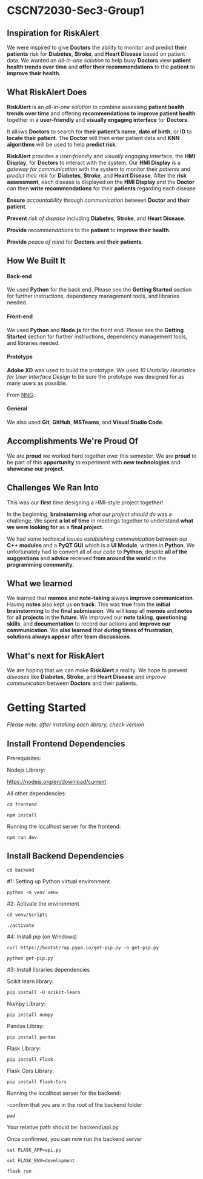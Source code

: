 # CSCN72030-Sec3-Group1

## Inspiration for RiskAlert

We were inspired to give **Doctors** the ability to monitor and predict **their patients** risk for **Diabetes**, **Stroke**, and **Heart Disease** based on patient data. We wanted an *all-in-one solution* to help busy **Doctors** view **patient health trends over time** and **offer their recommendations** to the **patient** to **improve their health.**

## What RiskAlert Does

**RiskAlert** is an *all-in-one solution* to combine assessing **patient health trends over time** and offering **recommendations to improve patient health** together in a **user-friendly** and **visually engaging interface** for **Doctors**.

It allows **Doctors** to search for **their patient’s name**, **date of birth**, or **ID** to **locate their patient**. The **Doctor** will then enter patient data and **KNN algorithms** will be used to help **predict risk**.

**RiskAlert** provides a *user-friendly* and *visually engaging* interface, the **HMI Display**, for **Doctors** to interact with the system. Our **HMI Display** is a *gateway for communication* with the system to monitor their *patients* and *predict their risk* for **Diabetes**, **Stroke**, and **Heart Disease**. After the **risk assessment**, each disease is displayed on the **HMI Display** and the **Doctor** can then **write recommendations** for their **patients** regarding each disease

**Ensure** *accountability* through *communication* between **Doctor** and **their patient**.

**Prevent** *risk of disease* including **Diabetes**, **Stroke**, and **Heart Disease**.

**Provide** *recommendations* to the **patient** to **improve their health**.

**Provide** *peace of mind* for **Doctors** and **their patients**.

## How We Built It

#### Back-end

We used **Python** for the back end. Please see the **Getting Started** section for further instructions, dependency management tools, and libraries needed.


#### Front-end

We used **Python** and **Node.js** for the front end. Please see the **Getting Started** section for further instructions, dependency management tools, and libraries needed.

#### Prototype

**Adobe XD** was used to build the prototype. We used *10 Usability Heuristics for User Interface Design* to be sure the prototype was designed for as many users as possible.

From [NNG](https://www.nngroup.com/articles/ten-usability-heuristics/).

#### General

We also used **Git**, **GitHub**, **MSTeams**, and **Visual Studio Code**.


## Accomplishments We're Proud Of

We are **proud** we worked hard together over this semester. We are **proud** to be part of this **opportunity** to experiment with **new technologies** and **showcase our project**. 


## Challenges We Ran Into

This was our **first** time designing a HMI-style project together!

In the beginning, **brainstorming** *what our project should do* was a challenge. We spent **a lot of time** in meetings together  to understand **what we were looking for** as a **final project**. 

We had some technical issues *establishing communication* between our **C++ modules** and a **PyQT GUI** which is a **UI Module**, written in **Python**. We unfortunately had to convert all of our code to **Python**, despite **all of the suggestions** and **advice** received **from around the world** in the **programming community**.

## What we learned

We learned that **memos** and **note-taking** always **improve communication**.  Having **notes** also kept us **on track**. This was **true** from the **initial brainstorming** to the **final submission**. We will keep all **memos** and **notes** for **all projects** in the **future**.
We improved our **note taking**, **questioning skills**, and **documentation** to record our actions and **improve our communication**.
We **also learned** that **during times of frustration**, **solutions always appear** after **team discussions**.



## What's next for **RiskAlert**

We are hoping that we can make **RiskAlert** a reality. We hope to prevent *diseases* like **Diabetes**, **Stroke**, and **Heart Disease** and *improve communication* between **Doctors** and their patients.

# Getting Started

*Please note: after installing each library, check version*

## Install Frontend Dependencies

Prerequisites:

Nodejs Library:

https://nodejs.org/en/download/current

All other dependencies:

``cd frontend``

``npm install``

Running the localhost server for the frontend:

``npm run dev``

## Install Backend Dependencies

``cd backend``

#1: Setting up Python virtual environment

``python -m venv venv``

#2: Activate the environment

``cd venv/Scripts``

``./activate``

#4: Install pip (on Windows)

``curl https://bootst/rap.pypa.io/get-pip.py -o get-pip.py``

``python get-pip.py``

#3: Install libraries dependencies

Scikit learn library:

``pip install -U scikit-learn``

Numpy Library:

``pip install numpy``

Pandas Libray:

``pip install pandas``

Flask Library:

``pip install Flask``

Flask Cors Library:

``pip install Flask-Cors``



Running the localhost server for the backend:

-confirm that you are in the root of the backend folder

``pwd``

Your relative path should be: backend\api.py

Once confirmed, you can now run the backend server

``set FLASK_APP=api.py``

``set FLASK_ENV=development``

``flask run``
